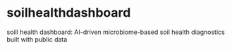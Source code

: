 # soilhealthdashboard
soill health dashboard: AI-driven microbiome-based soil health diagnostics built with public data
